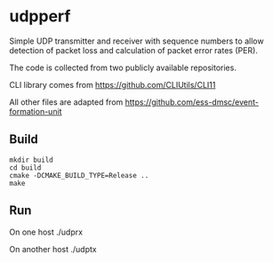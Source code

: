 # udpperf

Simple UDP transmitter and receiver with sequence numbers to
allow detection of packet loss and calculation of packet error
rates (PER).

The code is collected from two publicly available repositories.

CLI library comes from https://github.com/CLIUtils/CLI11

All other files are adapted from https://github.com/ess-dmsc/event-formation-unit

## Build

    mkdir build
    cd build
    cmake -DCMAKE_BUILD_TYPE=Release ..
    make

## Run
On one host
    ./udprx

On another host
    ./udptx
